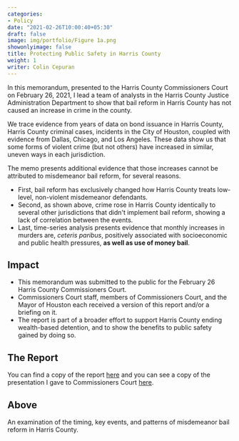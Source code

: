 ```yaml
---
categories:
- Policy
date: "2021-02-26T10:00:40+05:30"
draft: false
image: img/portfolio/Figure 1a.png
showonlyimage: false
title: Protecting Public Safety in Harris County
weight: 1
writer: Colin Cepuran
---
```


In this memorandum, presented to the Harris County Commissioners Court on February 26, 2021, I lead a team of analysts in the Harris County Justice Administration Department to show that bail reform in Harris County has not caused an increase in crime in the county.

<!--more-->

We trace evidence from years of data on bond issuance in Harris County, Harris County criminal cases, incidents in the City of Houston, coupled with evidence from Dallas, Chicago, and Los Angeles. These data show us that some forms of violent crime (but not others) have increased in similar, uneven ways in each jurisdiction.

The memo presents additional evidence that those increases cannot be attributed to misdemeanor bail reform, for several reasons.

- First, bail reform has exclusively changed how Harris County treats low-level, non-violent misdemeanor defendants.
- Second, as shown above, crime rose in Harris County identically to several other jurisdictions that didn't implement bail reform, showing a lack of correlation between the events.
- Last, time-series analysis presents evidence that monthly increases in murders are, *ceteris paribus*, positively associated with socioeconomic and public health pressures, **as well as use of money bail**.

## Impact

- This memorandum was submitted to the public for the February 26 Harris County Commissioners Court.
- Commissioners Court staff, members of Commissioners Court, and the Mayor of Houston each received a version of this report and/or a briefing on it.
- The report is part of a broader effort to support Harris County ending wealth-based detention, and to show the benefits to public safety gained by doing so. 

## The Report

You can find a copy of the report [here](https://jad.harriscountytx.gov/Portals/70/documents/FOR%20COURT%20SUBMISSION%202021-02-07%20Bail%20Reform%20Crime%20and%20Violence%20Memo.pdf?ver=cWZ8pdlXqfIp7Oki_oXA8g%3d%3d) and you can see a copy of the presentation I gave to Commissioners Court [here](https://jad.harriscountytx.gov/Portals/70/documents/Final-Draft-for-Presentation-2021-02-26.pdf?ver=uERQlO-if9o8dv1y0XGMew%3d%3d).

## Above

An examination of the timing, key events, and patterns of misdemeanor bail reform in Harris County.
